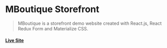 # MBoutique Storefront 

> MBoutique is a storefront demo website created with React.js, React Redux Form and Materialize CSS.

#### [Live Site](mboutique.shawndlevin.com)




